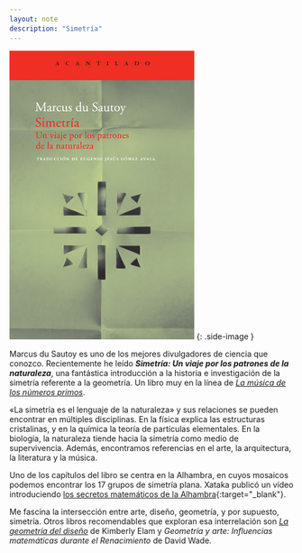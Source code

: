 ```yaml
---
layout: note
description: "Simetría"
---
```


![Simetría][1]
{: .side-image }

Marcus du Sautoy es uno de los mejores divulgadores de ciencia que conozco.
Recientemente he leído ***Simetría: Un viaje por los patrones de la
naturaleza***, una fantástica introducción a la historia e investigación de la
simetría referente a la geometría. Un libro muy en la línea de [*La música de
los números primos*][2].

«La simetría es el lenguaje de la naturaleza» y sus relaciones se pueden
encontrar en múltiples disciplinas. En la física explica las estructuras
cristalinas, y en la química la teoría de partículas elementales. En la
biología, la naturaleza tiende hacia la simetría como medio de supervivencia.
Además, encontramos referencias en el arte, la arquitectura, la literatura y la
música.

Uno de los capítulos del libro se centra en la Alhambra, en cuyos mosaicos
podemos encontrar los 17 grupos de simetría plana. Xataka publicó un vídeo
introduciendo [los secretos matemáticos de la Alhambra][4]{:target="_blank"}.

Me fascina la intersección entre arte, diseño, geometría, y por supuesto,
simetría. Otros libros recomendables que exploran esa interrelación son [*La
geometría del diseño*][3] de Kimberly Elam y *Geometría y arte: Influencias
matemáticas durante el Renacimiento* de David Wade.


[1]: /assets/images/notes/simetria.jpg
[2]: /notes/8/
[3]: /notes/47/
[4]: https://youtu.be/d0VGhwtITO4
